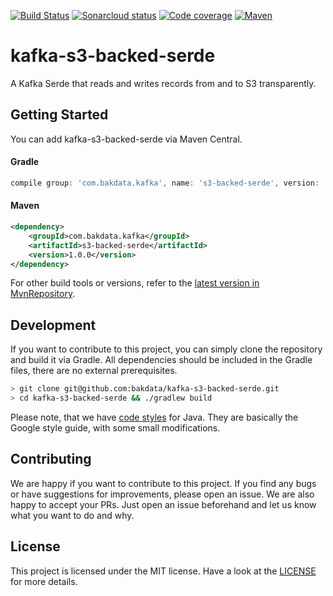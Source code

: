 [![Build Status](https://dev.azure.com/bakdata/public/_apis/build/status/bakdata.kafka-s3-backed-serde?branchName=master)](https://dev.azure.com/bakdata/public/_build/latest?definitionId=20&branchName=master)
[![Sonarcloud status](https://sonarcloud.io/api/project_badges/measure?project=com.bakdata.kafka%3As3-backed-serde&metric=alert_status)](https://sonarcloud.io/dashboard?id=com.bakdata.kafka%3As3-backed-serde)
[![Code coverage](https://sonarcloud.io/api/project_badges/measure?project=com.bakdata.kafka%3As3-backed-serde&metric=coverage)](https://sonarcloud.io/dashboard?id=com.bakdata.kafka%3As3-backed-serde)
[![Maven](https://img.shields.io/maven-central/v/com.bakdata.kafka/s3-backed-serde.svg)](https://search.maven.org/search?q=g:com.bakdata.kafka%20AND%20a:s3-backed-serde&core=gav)

# kafka-s3-backed-serde
A Kafka Serde that reads and writes records from and to S3 transparently.

## Getting Started

You can add kafka-s3-backed-serde via Maven Central.

#### Gradle
```gradle
compile group: 'com.bakdata.kafka', name: 's3-backed-serde', version: '1.0.0'
```

#### Maven
```xml
<dependency>
    <groupId>com.bakdata.kafka</groupId>
    <artifactId>s3-backed-serde</artifactId>
    <version>1.0.0</version>
</dependency>
```


For other build tools or versions, refer to the [latest version in MvnRepository](https://mvnrepository.com/artifact/com.bakdata.kafka/s3-backed-serde/latest).

## Development

If you want to contribute to this project, you can simply clone the repository and build it via Gradle.
All dependencies should be included in the Gradle files, there are no external prerequisites.

```bash
> git clone git@github.com:bakdata/kafka-s3-backed-serde.git
> cd kafka-s3-backed-serde && ./gradlew build
```

Please note, that we have [code styles](https://github.com/bakdata/bakdata-code-styles) for Java.
They are basically the Google style guide, with some small modifications.

## Contributing

We are happy if you want to contribute to this project.
If you find any bugs or have suggestions for improvements, please open an issue.
We are also happy to accept your PRs.
Just open an issue beforehand and let us know what you want to do and why.

## License
This project is licensed under the MIT license.
Have a look at the [LICENSE](https://github.com/bakdata/kafka-s3-backed-serde/blob/master/LICENSE) for more details.
